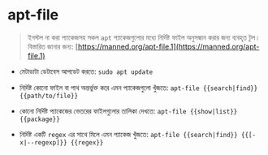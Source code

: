 # apt-file

> ইনস্টল না করা প্যাকেজসহ সকল `apt` প্যাকেজগুলোর মধ্যে নির্দিষ্ট ফাইল অনুসন্ধান করার জন্য ব্যবহৃত টুল।
> বিস্তারিত জানার জন্য: [https://manned.org/apt-file.1](https://manned.org/apt-file.1)

* মেটাডাটা ডেটাবেস আপডেট করতে:
  `sudo apt update`

* নির্দিষ্ট কোনো ফাইল বা পাথ অন্তর্ভুক্ত করে এমন প্যাকেজগুলো খুঁজতে:
  `apt-file {{search|find}} {{path/to/file}}`

* কোনো নির্দিষ্ট প্যাকেজের ভেতরের ফাইলগুলোর তালিকা দেখতে:
  `apt-file {{show|list}} {{package}}`

* নির্দিষ্ট একটি `regex` এর সাথে মিলে এমন প্যাকেজ খুঁজতে:
  `apt-file {{search|find}} {{[-x|--regexp]}} {{regex}}`
